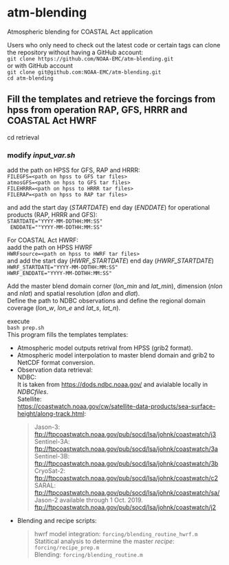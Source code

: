 # atm-blending
Atmospheric blending for COASTAL Act application

Users who only need to check out the latest code or certain tags can clone the repository without having a GitHub account:   
`git clone https://github.com/NOAA-EMC/atm-blending.git`   
or with GitHub account   
`git clone git@github.com:NOAA-EMC/atm-blending.git`     
`cd atm-blending`      
      

## Fill the templates and retrieve the forcings from hpss from operation RAP, GFS, HRRR and COASTAL Act HWRF 
cd retrieval   
### modify _input_var.sh_
add the path on HPSS for GFS, RAP and HRRR:   
`FILEGFS=<path on hpss to GFS tar files>`   
`atmosGFS=<path on hpss to GFS tar files>`   
`FILEHRRR=<path on hpss to HRRR tar files>`   
`FILERAP=<path on hpss to RAP tar files>`   

and add the start day (_STARTDATE_) end day (_ENDDATE_) for operational products (RAP, HRRR and GFS):    
`STARTDATE="YYYY-MM-DDTHH:MM:SS"`    
` ENDDATE=""YYYY-MM-DDTHH:MM:SS"`  


For COASTAL Act HWRF:   
aadd the path on HPSS HWRF   
`HWRFsource=<path on hpss to HWRF tar files>`   
 and add the start day (_HWRF_STARTDATE_) end day (_HWRF_STARTDATE_)    
`HWRF_STARTDATE="YYYY-MM-DDTHH:MM:SS"`   
`HWRF_ENDDATE="YYYY-MM-DDTHH:MM:SS"`   

Add the master blend domain corner (_lon_min_ and _lat_min_),  dimension (_nlon_ and _nlat_) and spatial resolution (_dlon_ and _dlat_).     
Define the path to NDBC observations and define the regional domain coverage (_lon_w_, _lon_e_ and _lat_s_, _lat_n_).     
     

 execute   
`bash prep.sh`   
This program fills the templates templates:     
- Atmospheric model outputs retrival from HPSS (grib2 format).    
- Atmospheric model interpolation to master blend domain and grib2 to NetCDF format conversion.    
- Observation data retrieval:    
   NDBC:     
   It is taken from https://dods.ndbc.noaa.gov/ and avialable locally in _NDBCfiles_.     
   Satellite:   
   https://coastwatch.noaa.gov/cw/satellite-data-products/sea-surface-height/along-track.html:       
   > Jason-3: ftp://ftpcoastwatch.noaa.gov/pub/socd/lsa/johnk/coastwatch/j3     
   > Sentinel-3A: ftp://ftpcoastwatch.noaa.gov/pub/socd/lsa/johnk/coastwatch/3a     
   > Sentinel-3B: ftp://ftpcoastwatch.noaa.gov/pub/socd/lsa/johnk/coastwatch/3b     
   > CryoSat-2: ftp://ftpcoastwatch.noaa.gov/pub/socd/lsa/johnk/coastwatch/c2     
   > SARAL:  ftp://ftpcoastwatch.noaa.gov/pub/socd/lsa/johnk/coastwatch/sa/     
   > Jason-2 available through 1 Oct. 2019.     
     ftp://ftpcoastwatch.noaa.gov/pub/socd/lsa/johnk/coastwatch/j2       
- Blending and recipe scripts:
   > hwrf model integration: `forcing/blending_routine_hwrf.m`    
   > Statitical analysis to determine the master _recipe_: `forcing/recipe_prep.m`   
   > Blending: `forcing/blending_routine.m`          

